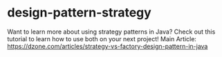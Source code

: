 # design-pattern-strategy
Want to learn more about using strategy patterns in Java? Check out this tutorial to learn how to use both on your next project!
Main Article: https://dzone.com/articles/strategy-vs-factory-design-pattern-in-java
